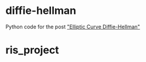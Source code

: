 diffie-hellman
==============

Python code for the post ["Elliptic Curve Diffie-Hellman"](http://jeremykun.com/2014/03/31/elliptic-curve-diffie-hellman/)
# ris_project

